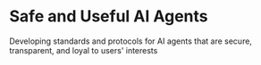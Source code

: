 # Safe and Useful AI Agents

Developing standards and protocols for AI agents that are secure, transparent, and loyal to users' interests
